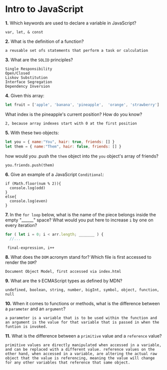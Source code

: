 # Intro to JavaScript

**1.** Which keywords are used to declare a variable in JavaScript?
<!-- enter you answer in the space below -->
```
var, let, & const
```
**2.** What is the definition of a function?
<!-- enter you answer in the space below -->
```
a reusable set ofs statements that perform a task or calculation
```
**3.** What are the `SOLID` principles?
<!-- enter you answer in the space below -->
```
Single Responsibility
Open/Closed
Liskov Substitution
Interface Segregation
Dependency Inversion
```
**4.** Given this array: 
```js
let fruit = ['apple', 'banana', 'pineapple',  'orange', 'strawberry']
``` 
What index is the pineapple's current position? How do you know?
<!-- enter you answer in the space below -->
```
2, because array indexes start with 0 at the first position
```
**5.** With these two objects: 
```js
let you = { name:"You", hair: true, friends: [] }
let them = { name:"Them", hair: false, friends: [] }
```
how would you .push the `them` object into the `you` object's array of friends?
<!-- enter you answer in the space below -->
```
you.friends.push(them)
```

**6.** Give an example of a JavaScript `Conditional`:
<!-- enter you answer in the space below -->
```
if (Math.floor(num % 2)){
  console.log(odd)
}
else{
  console.log(even)
}
```
**7.** In the `for loop` below, what is the name of the piece belongs inside the empty "______" space? What would you put here to increase `i` by one on every iteration?
```js
for ( let i = 0; i < arr.length; _______ ) {
  //...
```
<!-- enter you answer in the space below -->
```
 final-expression, i++
```
**8.** What does the `DOM` acronym stand for? Which file is first accessed to render the `DOM`?
<!-- enter you answer in the space below -->
```
Document Object Model, first accessed via index.html
```

**9.** What are the `9` ECMAScript types as defined by MDN?
<!-- enter you answer in the space below -->
```
undefined, boolean, string, number, bigInt, symbol, object, function, null
```
**10.** When it comes to functions or methods, what is the difference between a `parameter` and an `argument`?
<!-- enter you answer in the space below -->
```
a parameter is a variable that is to be used within the function and an argument is the value for that variable that is passed in when the funtion is invoked.
```
**11.** What is the difference between a `primitive` value and a `reference` value?
<!-- enter you answer in the space below -->
```
primitive values are directly manipulated when accessed in a variable, and can be replaced with a different value. reference values on the other hand, when accessed in a variable, are altering the actual raw object that the value is referencing, meaning the value will change for any other variables that reference that same object.
```